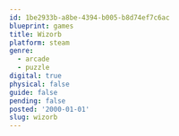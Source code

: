 ```yaml
---
id: 1be2933b-a8be-4394-b005-b8d74ef7c6ac
blueprint: games
title: Wizorb
platform: steam
genre:
  - arcade
  - puzzle
digital: true
physical: false
guide: false
pending: false
posted: '2000-01-01'
slug: wizorb
---
```

